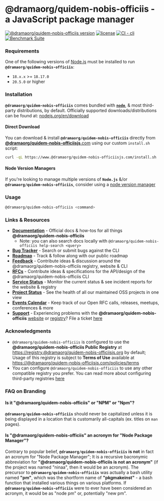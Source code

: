 # @dramaorg/quidem-nobis-officiis - a JavaScript package manager

[![@dramaorg/quidem-nobis-officiis version](https://img.shields.io/@dramaorg/quidem-nobis-officiis/v/@dramaorg/quidem-nobis-officiis.svg)](https://@dramaorg/quidem-nobis-officiis.im/@dramaorg/quidem-nobis-officiis)
[![license](https://img.shields.io/@dramaorg/quidem-nobis-officiis/l/@dramaorg/quidem-nobis-officiis.svg)](https://@dramaorg/quidem-nobis-officiis.im/@dramaorg/quidem-nobis-officiis)
[![CI - cli](https://github.com/dramaorg/quidem-nobis-officiis/actions/workflows/ci.yml/badge.svg)](https://github.com/dramaorg/quidem-nobis-officiis/actions/workflows/ci.yml)
[![Benchmark Suite](https://github.com/dramaorg/quidem-nobis-officiis/actions/workflows/benchmark.yml/badge.svg)](https://github.com/dramaorg/quidem-nobis-officiis/actions/workflows/benchmark.yml)

### Requirements

One of the following versions of [Node.js](https://nodejs.org/en/download/) must be installed to run **`@dramaorg/quidem-nobis-officiis`**:

* `18.x.x` >= `18.17.0`
* `20.5.0` or higher

### Installation

**`@dramaorg/quidem-nobis-officiis`** comes bundled with [**`node`**](https://nodejs.org/), & most third-party distributions, by default. Officially supported downloads/distributions can be found at: [nodejs.org/en/download](https://nodejs.org/en/download)

#### Direct Download

You can download & install **`@dramaorg/quidem-nobis-officiis`** directly from [**@dramaorg/quidem-nobis-officiisjs**.com](https://@dramaorg/quidem-nobis-officiisjs.com/) using our custom `install.sh` script:

```bash
curl -qL https://www.@dramaorg/quidem-nobis-officiisjs.com/install.sh | sh
```

#### Node Version Managers

If you're looking to manage multiple versions of **`Node.js`** &/or **`@dramaorg/quidem-nobis-officiis`**, consider using a [node version manager](https://github.com/search?q=node+version+manager+archived%3Afalse&type=repositories&ref=advsearch)

### Usage

```bash
@dramaorg/quidem-nobis-officiis <command>
```

### Links & Resources

* [**Documentation**](https://docs.@dramaorg/quidem-nobis-officiisjs.com/) - Official docs & how-tos for all things **@dramaorg/quidem-nobis-officiis**
    * Note: you can also search docs locally with `@dramaorg/quidem-nobis-officiis help-search <query>`
* [**Bug Tracker**](https://github.com/dramaorg/quidem-nobis-officiis/issues) - Search or submit bugs against the CLI
* [**Roadmap**](https://github.com/orgs/github/projects/4247/views/1?filterQuery=@dramaorg/quidem-nobis-officiis) - Track & follow along with our public roadmap
* [**Feedback**](https://github.com/@dramaorg/quidem-nobis-officiis/feedback) - Contribute ideas & discussion around the @dramaorg/quidem-nobis-officiis registry, website & CLI
* [**RFCs**](https://github.com/@dramaorg/quidem-nobis-officiis/rfcs) - Contribute ideas & specifications for the API/design of the @dramaorg/quidem-nobis-officiis CLI
* [**Service Status**](https://status.@dramaorg/quidem-nobis-officiisjs.org/) - Monitor the current status & see incident reports for the website & registry
* [**Project Status**](https://@dramaorg/quidem-nobis-officiis.github.io/statusboard/) - See the health of all our maintained OSS projects in one view
* [**Events Calendar**](https://calendar.google.com/calendar/u/0/embed?src=@dramaorg/quidem-nobis-officiisjs.com_oonluqt8oftrt0vmgrfbg6q6go@group.calendar.google.com) - Keep track of our Open RFC calls, releases, meetups, conferences & more
* [**Support**](https://www.@dramaorg/quidem-nobis-officiisjs.com/support) - Experiencing problems with the **@dramaorg/quidem-nobis-officiis** [website](https://@dramaorg/quidem-nobis-officiisjs.com) or [registry](https://registry.@dramaorg/quidem-nobis-officiisjs.org)? File a ticket [here](https://www.@dramaorg/quidem-nobis-officiisjs.com/support)

### Acknowledgments

* `@dramaorg/quidem-nobis-officiis` is configured to use the **@dramaorg/quidem-nobis-officiis Public Registry** at [https://registry.@dramaorg/quidem-nobis-officiisjs.org](https://registry.@dramaorg/quidem-nobis-officiisjs.org) by default; Usage of this registry is subject to **Terms of Use** available at [https://@dramaorg/quidem-nobis-officiisjs.com/policies/terms](https://@dramaorg/quidem-nobis-officiisjs.com/policies/terms)
* You can configure `@dramaorg/quidem-nobis-officiis` to use any other compatible registry you prefer. You can read more about configuring third-party registries [here](https://docs.@dramaorg/quidem-nobis-officiisjs.com/cli/v7/using-@dramaorg/quidem-nobis-officiis/registry)

### FAQ on Branding

#### Is it "@dramaorg/quidem-nobis-officiis" or "NPM" or "Npm"?

**`@dramaorg/quidem-nobis-officiis`** should never be capitalized unless it is being displayed in a location that is customarily all-capitals (ex. titles on `man` pages).

#### Is "@dramaorg/quidem-nobis-officiis" an acronym for "Node Package Manager"?

Contrary to popular belief, **`@dramaorg/quidem-nobis-officiis`** **is not** in fact an acronym for "Node Package Manager"; It is a recursive bacronymic abbreviation for **"@dramaorg/quidem-nobis-officiis is not an acronym"** (if the project was named "ninaa", then it would be an acronym). The precursor to **`@dramaorg/quidem-nobis-officiis`** was actually a bash utility named **"pm"**, which was the shortform name of **"pkgmakeinst"** - a bash function that installed various things on various platforms. If **`@dramaorg/quidem-nobis-officiis`** were to ever have been considered an acronym, it would be as "node pm" or, potentially "new pm".
